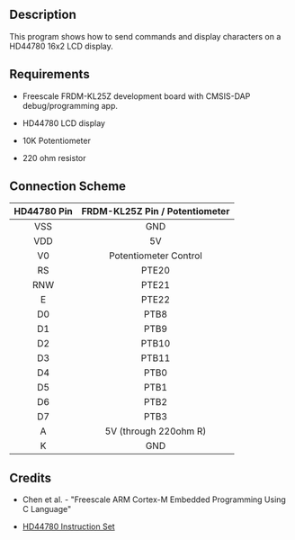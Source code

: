 ## Description
This program shows how to send commands and display characters on a HD44780 16x2 LCD display.

## Requirements
* Freescale FRDM-KL25Z development board with CMSIS-DAP debug/programming app.

* HD44780 LCD display
* 10K Potentiometer
* 220 ohm resistor

## Connection Scheme

| HD44780 Pin | FRDM-KL25Z Pin / Potentiometer |
|:-----------:|:------------------------------:|
|     VSS     |               GND              |
|     VDD     |               5V               |
|      V0     |      Potentiometer Control     |
|      RS     |              PTE20             |
|     RNW     |              PTE21             |
|      E      |              PTE22             |
|      D0     |              PTB8              |
|      D1     |              PTB9              |
|      D2     |              PTB10             |
|      D3     |              PTB11             |
|      D4     |              PTB0              |
|      D5     |              PTB1              |
|      D6     |              PTB2              |
|      D7     |              PTB3              |
|      A      |      5V (through 220ohm R)     |
|      K      |               GND              |

## Credits

* Chen et al. - "Freescale ARM Cortex-M Embedded Programming Using C Language"

* [HD44780 Instruction Set](https://mil.ufl.edu/3744/docs/lcdmanual/commands.html)